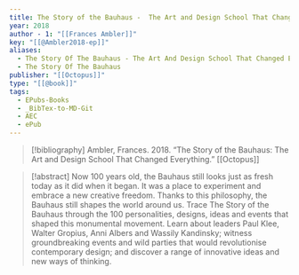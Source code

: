 ```yaml
---
title: The Story of the Bauhaus -  The Art and Design School That Changed Everything
year: 2018
author - 1: "[[Frances Ambler]]"
key: "[[@Ambler2018-ep]]"
aliases:
  - The Story Of The Bauhaus - The Art And Design School That Changed Everything
  - The Story Of The Bauhaus
publisher: "[[Octopus]]"
type: "[[@book]]"
tags:
  - EPubs-Books
  - _BibTex-to-MD-Git
  - AEC
  - ePub
---
```


> [!bibliography]
> Ambler, Frances. 2018. “The Story of the Bauhaus: The Art and Design School That Changed Everything.” [[Octopus]]

> [!abstract]
> Now 100 years old, the Bauhaus still looks just as fresh today as it did when it began. It was a place to experiment and embrace a new creative freedom. Thanks to this philosophy, the Bauhaus still shapes the world around us. Trace The Story of the Bauhaus through the 100 personalities, designs, ideas and events that shaped this monumental movement. Learn about leaders Paul Klee, Walter Gropius, Anni Albers and Wassily Kandinsky; witness groundbreaking events and wild parties that would revolutionise contemporary design; and discover a range of innovative ideas and new ways of thinking.